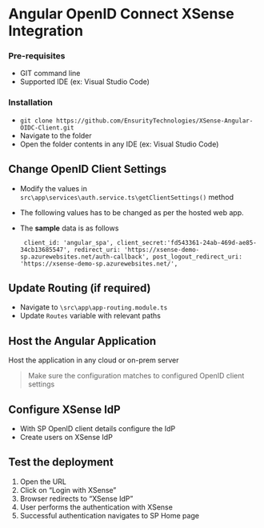 # Angular OpenID Connect XSense Integration

### Pre-requisites

* GIT command line
* Supported IDE (ex: Visual Studio Code)

### Installation

- ```git clone https://github.com/EnsurityTechnologies/XSense-Angular-OIDC-Client.git```
- Navigate to the folder
- Open the folder contents in any IDE (ex: Visual Studio Code)

## Change OpenID Client Settings

- Modify the values in `src\app\services\auth.service.ts\getClientSettings()` method

- The following values has to be changed as per the hosted web app.

- The **sample** data is as follows

  ` client_id: 'angular_spa',
  client_secret:'fd543361-24ab-469d-ae85-34cb13685547',
  redirect_uri: 'https://xsense-demo-sp.azurewebsites.net/auth-callback',
  post_logout_redirect_uri: 'https://xsense-demo-sp.azurewebsites.net/',`

## Update Routing (if required)

- Navigate to `\src\app\app-routing.module.ts`
- Update `Routes` variable with relevant paths

## Host the Angular Application

Host the application in any cloud or on-prem server

> Make sure the configuration matches to configured OpenID client settings

## Configure XSense IdP

- With SP OpenID client details configure the IdP
- Create users on XSense IdP

## Test the deployment

1. Open the URL
2. Click on “Login with XSense”
3. Browser redirects to “XSense IdP”
4. User performs the authentication with XSense
5. Successful authentication navigates to SP Home page
